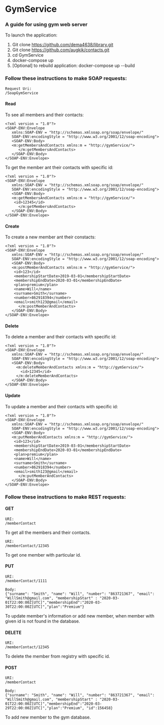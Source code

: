 # GymService
### A guide for using gym web server

To launch the application:

1. Git clone https://github.com/dema4638/library.git
2. Git clone https://github.com/augkik/contacts.git
3. cd GymService
4. docker-compose up
5. [Optional] to rebuild application: docker-compose up --build

### Follow these instructions to make SOAP requests:
```aidl
Request Uri:
/SoapGymService
```
#### Read
To see all members and their contacts:
```aidl
<?xml version = "1.0"?>
<SOAP-ENV:Envelope
   xmlns:SOAP-ENV = "http://schemas.xmlsoap.org/soap/envelope/"
   SOAP-ENV:encodingStyle = "http://www.w3.org/2001/12/soap-encoding">
   <SOAP-ENV:Body>
   <m:getMembersAndContacts xmlns:m = "http://gymService/">
      </m:getMembersAndContacts>
   </SOAP-ENV:Body>
</SOAP-ENV:Envelope>
```

To get the member ant their contacts with specific id:
```aidl
<?xml version = "1.0"?>
<SOAP-ENV:Envelope
   xmlns:SOAP-ENV = "http://schemas.xmlsoap.org/soap/envelope/"
   SOAP-ENV:encodingStyle = "http://www.w3.org/2001/12/soap-encoding">
   <SOAP-ENV:Body>
   <m:getMembersAndContacts xmlns:m = "http://gymService/">
   	<id>12345</id>
      </m:getMembersAndContacts>
   </SOAP-ENV:Body>
</SOAP-ENV:Envelope>
```

#### Create
To create a new member ant their constacts:
```aidl
<?xml version = "1.0"?>
<SOAP-ENV:Envelope
   xmlns:SOAP-ENV = "http://schemas.xmlsoap.org/soap/envelope/"
   SOAP-ENV:encodingStyle = "http://www.w3.org/2001/12/soap-encoding">
   <SOAP-ENV:Body>
   <m:postMemberAndContacts xmlns:m = "http://gymService/">
   	<id>123</id>
   	<membershipStartDate>2019-03-01</membershipStartDate>
   	<membershipEndDate>2020-03-01</membershipEndDate>
    <plan>premium</plan>
    <name>Will</name>
    <surname>Smith</surname>
    <number>862918394</number>
    <email>smith123@gmail</email>
      </m:postMemberAndContacts>
   </SOAP-ENV:Body>
</SOAP-ENV:Envelope>
```

#### Delete
To delete a member and their contacts with specific id:
```aidl
<?xml version = "1.0"?>
<SOAP-ENV:Envelope
   xmlns:SOAP-ENV = "http://schemas.xmlsoap.org/soap/envelope/"
   SOAP-ENV:encodingStyle = "http://www.w3.org/2001/12/soap-encoding">
   <SOAP-ENV:Body>
     <m:deleteMemberAndContacts xmlns:m = "http://gymService/">
       <id>12345</id>
     </m:deleteMemberAndContacts>
   </SOAP-ENV:Body>
</SOAP-ENV:Envelope>
```
#### Update
To update a member and their contacts with specific id:
```aidl
<?xml version = "1.0"?>
<SOAP-ENV:Envelope
   xmlns:SOAP-ENV = "http://schemas.xmlsoap.org/soap/envelope/"
   SOAP-ENV:encodingStyle = "http://www.w3.org/2001/12/soap-encoding">
   <SOAP-ENV:Body>
   <m:putMemberAndContacts xmlns:m = "http://gymService/">
   	<id>123</id>
   	<membershipStartDate>2019-03-01</membershipStartDate>
   	<membershipEndDate>2020-03-01</membershipEndDate>
    <plan>premium</plan>
    <name>Will</name>
    <surname>Smith</surname>
    <number>862918394</number>
    <email>smith123@gmail</email>
      </m:putMemberAndContacts>
   </SOAP-ENV:Body>
</SOAP-ENV:Envelope>
```

### Follow these instructions to make REST requests:

#### GET
```aidl
URI:
/memberContact
```
To get all the members and their contacts.

```aidl
URI:
/memberContact/12345
```
To get one member with particular id.

#### PUT
```aidl
URI:
/memberContact/1111

Body:
{"surname": "Smith", "name": "Will", "number": "863721367", "email": "WillSmith@gmail.com", "membershipStart" : "2020-03-01T22:00:00Z[UTC]","membershipEnd":"2020-03-30T22:00:00Z[UTC]","plan":"Premium"}
```
To update member's information or add new member, when member with given id is not found in the database.

#### DELETE
```aidl
URI:
/memberContact/12345
```
To delete the member from registry with specific id.

#### POST
```aidl
URI:
/memberContact

Body:
{"surname": "Smith", "name": "Will", "number": "863721367", "email": "WillSmith@gmail.com", "membershipStart" : "2020-03-01T22:00:00Z[UTC]","membershipEnd":"2020-03-29T22:00:00Z[UTC]","plan":"Premium", "id":156458}
```
To add new member to the gym database.
